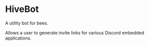 # HiveBot

A utility bot for bees.

Allows a user to generate invite links for various Discord embedded applications.
